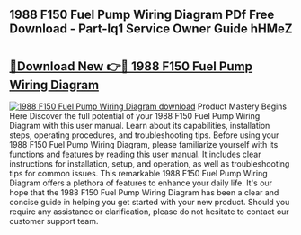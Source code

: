 ## 1988 F150 Fuel Pump Wiring Diagram PDf Free Download - Part-Iq1 Service Owner Guide hHMeZ

# <h2><a href="http://dfhvt2z.blite.top/?on=1988+F150+Fuel+Pump+Wiring+Diagram">🔗Download New 👉🔴 1988 F150 Fuel Pump Wiring Diagram</a></h2>

[![1988 F150 Fuel Pump Wiring Diagram download](https://i.imgur.com/lujVjoI.png)](http://dfhvt2z.blite.top/?on=1988+F150+Fuel+Pump+Wiring+Diagram)
Product Mastery Begins Here Discover the full potential of your 1988 F150 Fuel Pump Wiring Diagram with this user manual. Learn about its capabilities, installation steps, operating procedures, and troubleshooting tips. Before using your 1988 F150 Fuel Pump Wiring Diagram, please familiarize yourself with its functions and features by reading this user manual. It includes clear instructions for installation, setup, and operation, as well as troubleshooting tips for common issues. This remarkable 1988 F150 Fuel Pump Wiring Diagram offers a plethora of features to enhance your daily life. It's our hope that the 1988 F150 Fuel Pump Wiring Diagram has been a clear and concise guide in helping you get started with your new product. Should you require any assistance or clarification, please do not hesitate to contact our customer support team.
